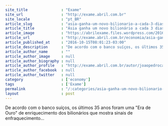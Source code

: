 ```yaml
---
site_title               : "Exame"
site_url                 : "http://exame.abril.com.br"
site_locale              : "pt_BR"
article_slug             : "asia-ganha-um-novo-bilionario-a-cada-3-dias"
article_title            : "Ásia ganha um novo bilionário a cada 3 dias"
article_image            : "https://abrilexame.files.wordpress.com/2016/10/size_960_16_9_homem-caminha-diante-de-torres-em-xangai-na-china.jpg?quality=70&strip=all&w=960"
article_url              : "http://exame.abril.com.br/economia/asia-ganha-um-novo-bilionario-a-cada-3-dias/"
article_published_at     : "2016-10-15T08:01:23-03:00"
article_description      : "De acordo com o banco suíços, os últimos 35 anos foram uma 'Era de Ouro' de enriquecimento dos bilionários que mostra sinais de enfraquecimento..."
article_author_name      : ""
article_author_image     : null
article_author_biography : null
article_author_profile   : "http://exame.abril.com.br/autor/joaopedrocaleiro/"
article_author_facebook  : null
article_author_twitter   : null
category                 : ['economy']
tags                     : ['Exame']
permalink                : "/:categories/asia-ganha-um-novo-bilionario-a-cada-3-dias/"
layout                   : post
---
```


De acordo com o banco suíços, os últimos 35 anos foram uma "Era de Ouro" de enriquecimento dos bilionários que mostra sinais de enfraquecimento...
